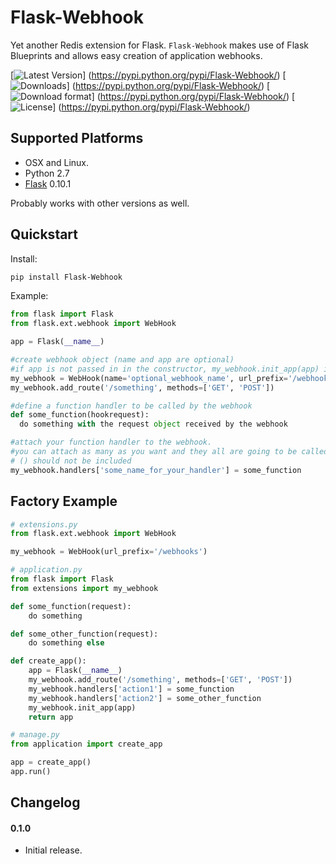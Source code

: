 # Flask-Webhook

Yet another Redis extension for Flask. `Flask-Webhook` makes use of Flask Blueprints and allows easy creation of application webhooks.

[![Latest Version](https://img.shields.io/pypi/v/Flask-Webhook.svg)]
(https://pypi.python.org/pypi/Flask-Webhook/)
[![Downloads](https://img.shields.io/pypi/dm/Flask-Webhook.svg)]
(https://pypi.python.org/pypi/Flask-Webhook/)
[![Download format](https://img.shields.io/pypi/format/Flask-Webhook.svg)]
(https://pypi.python.org/pypi/Flask-Webhook/)
[![License](https://img.shields.io/pypi/l/Flask-Webhook.svg)]
(https://pypi.python.org/pypi/Flask-Webhook/)


## Supported Platforms

* OSX and Linux.
* Python 2.7
* [Flask](http://flask.pocoo.org/) 0.10.1

Probably works with other versions as well.

## Quickstart

Install:
```bash
pip install Flask-Webhook
```

Example:
```python
from flask import Flask
from flask.ext.webhook import WebHook

app = Flask(__name__)

#create webhook object (name and app are optional)
#if app is not passed in in the constructor, my_webhook.init_app(app) is needed.
my_webhook = WebHook(name='optional_webhook_name', url_prefix='/webhooks' app=app)
my_webhook.add_route('/something', methods=['GET', 'POST'])

#define a function handler to be called by the webhook
def some_function(hookrequest):
  do something with the request object received by the webhook

#attach your function handler to the webhook.
#you can attach as many as you want and they all are going to be called
# () should not be included 
my_webhook.handlers['some_name_for_your_handler'] = some_function
```


## Factory Example

```python
# extensions.py
from flask.ext.webhook import WebHook

my_webhook = WebHook(url_prefix='/webhooks')
```

```python
# application.py
from flask import Flask
from extensions import my_webhook

def some_function(request):
    do something

def some_other_function(request):
    do something else

def create_app():
    app = Flask(__name__)
    my_webhook.add_route('/something', methods=['GET', 'POST'])
    my_webhook.handlers['action1'] = some_function
    my_webhook.handlers['action2'] = some_other_function
    my_webhook.init_app(app)
    return app
```

```python
# manage.py
from application import create_app

app = create_app()
app.run()
```

## Changelog

#### 0.1.0

* Initial release.
